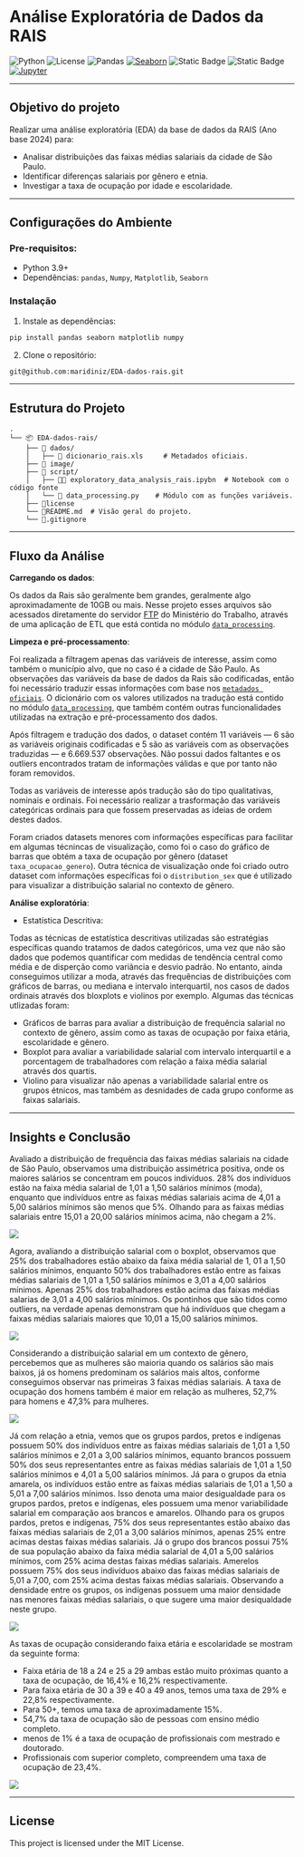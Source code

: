 # Análise Exploratória de Dados da RAIS

![Python](https://img.shields.io/badge/Python-3.7%20|%203.8%20|%203.9%20|%203.10-blue)
![License](https://img.shields.io/badge/License-MIT-green)
![Pandas](https://img.shields.io/badge/Pandas-2.0+-brightgreen)
[![Seaborn](https://img.shields.io/badge/Seaborn-0.12.2-blue?logo=seaborn&logoColor=white)](https://seaborn.pydata.org/)
![Static Badge](https://img.shields.io/badge/Numpy-1.26%2B-blue)
![Static Badge](https://img.shields.io/badge/matplotlib-13.9%2B-lightgreen)
[![Jupyter](https://img.shields.io/badge/Jupyter-F37626?logo=jupyter&logoColor=white)](https://jupyter.org)

---

## Objetivo do projeto

Realizar uma análise exploratória (EDA) da base de dados da RAIS (Ano base 2024) para:
- Analisar distribuições das faixas médias salariais da cidade de São Paulo.
- Identificar diferenças salariais por gênero e etnia.
- Investigar a taxa de ocupação por idade e escolaridade.

---

## Configurações do Ambiente

### Pre-requisitos:

- Python 3.9+
- Dependências: `pandas`, `Numpy`, `Matplotlib`, `Seaborn`

### Instalação

1. Instale as dependências:
```python
pip install pandas seaborn matplotlib numpy
```

2. Clone o repositório:
```bash
git@github.com:maridiniz/EDA-dados-rais.git
```

---

## Estrutura do Projeto

```
.
└── 📦 EDA-dados-rais/
    ├── 📂 dados/
    │   ├── 📄 dicionario_rais.xls     # Metadados oficiais.
    ├── 📂 image/
    ├── 📂 script/
    │   ├── 🐍📄 exploratory_data_analysis_rais.ipybn  # Notebook com o código fonte
    │   └── 📄 data_processing.py    # Módulo com as funções variáveis.
    ├── 📄license
    └── 📄README.md  # Visão geral do projeto.
    └── 📄.gitignore 

```

---

## Fluxo da Análise

**Carregando os dados**:

Os dados da Rais são geralmente bem grandes, geralmente algo aproximadamente de 10GB ou mais. Nesse projeto esses arquivos são acessados diretamente do servidor [FTP](ftp://ftp.mtps.gov.br/pdet/microdados/RAIS/2024/) do Ministério do Trabalho, através de uma aplicação de ETL que está contida no módulo [`data_processing`](/scripts/data_processing.py).

**Limpeza e pré-processamento**:

Foi realizada a filtragem apenas das variáveis de interesse, assim como também o município alvo, que no caso é a cidade de São Paulo. As observações das variáveis da base de dados da Rais são codificadas, então foi necessário traduzir essas informações com base nos [`metadados oficiais`](/dados/dicionario_rais.xls). O dicionário com os valores utilizados na tradução está contido no módulo [`data_processing`](/scripts/data_processing.py), que também contém outras funcionalidades utilizadas na extração e pré-processamento dos dados.

Após filtragem e tradução dos dados, o dataset contém 11 variáveis — 6 são as variáveis originais codificadas e 5 são as variáveis com as observações traduzidas — e 6.669.537 observações. Não possui dados faltantes e os outliers encontrados tratam de informações válidas e que por tanto não foram removidos. 

Todas as variáveis de interesse após tradução são do tipo qualitativas, nominais e ordinais. Foi necessário realizar a trasformação das variáveis categóricas ordinais para que fossem preservadas as ideias de ordem destes dados.

Foram criados datasets menores com informações específicas para facilitar em algumas técnincas de visualização, como foi o caso do gráfico de barras que obtém a taxa de ocupação por gênero (dataset `taxa_ocupacao_genero`). Outra técnica de visualização onde foi criado outro dataset com informações específicas foi o `distribution_sex` que é utilizado para visualizar a distribuição salarial no contexto de gênero.

**Análise exploratória**:

- Estatística Descritiva: 

Todas as técnicas de estatística descritivas utilizadas são estratégias específicas quando tratamos de dados categóricos, uma vez que não são dados que podemos quantificar com medidas de tendência central como média e de disperção como variância e desvio padrão. No entanto, ainda conseguimos utilizar a moda, através das frequências de distribuições com gráficos de barras, ou mediana e intervalo interquartil, nos casos de dados ordinais através dos bloxplots e violinos por exemplo. Algumas das técnicas utlizadas foram:

- Gráficos de barras para avaliar a distribuição de frequência salarial no contexto de gênero, assim como as taxas de ocupação por faixa  etária, escolaridade e gênero.
- Boxplot para avaliar a variabilidade salarial com intervalo interquartil e a porcentagem de trabalhadores com relação a faixa média salarial através dos quartis.
- Violino para visualizar não apenas a variabilidade salarial entre os grupos étnicos, mas também as desnidades de cada grupo conforme as faixas salariais.

---

## Insights e Conclusão

Avaliado a distribuição de frequência das faixas médias salariais na cidade de São Paulo, observamos uma distribuição assimétrica positiva, onde os maiores salários se concentram em poucos indivíduos. 28% dos indivíduos estão na faixa média salarial de 1,01 a 1,50 salários mínimos (moda), enquanto que indivíduos entre as faixas médias salariais acima de 4,01 a 5,00 salários mínimos são menos que 5%. Olhando para as faixas médias salariais entre 15,01 a 20,00 salários mínimos acima, não chegam a 2%.

![](/image/distribuicao_faixas_salariais.png)

Agora, avaliando a distribuição salarial com o boxplot, observamos que 25% dos trabalhadores estão abaixo da faixa média salarial de 1, 01 a 1,50 salários mínimos, enquanto 50% dos trabalhadores estão entre as faixas médias salariais de 1,01 a 1,50 salários mínimos e 3,01 a 4,00 salários mínimos. Apenas 25% dos trabalhadores estão acima das faixas médias salarias de 3,01 a 4,00 salários mínimos. Os pontinhos que são tidos como outliers, na verdade apenas demonstram que há indivíduos que chegam a faixas médias salariais maiores que 10,01 a 15,00 salários mínimos.

![](/image/boxplot_faixas_salariais.png)

Considerando a distribuição salarial em um contexto de gênero, percebemos que as mulheres são maioria quando os salários são mais baixos, já os homens predominam os salários mais altos, conforme conseguimos observar nas primeiras 3 faixas médias salariais. A taxa de ocupação dos homens também é maior em relação as mulheres, 52,7% para homens e 47,3% para mulheres.

![](/image/ocupacao_distribuicao_combined.png) 

Já com relação a etnia, vemos que os grupos pardos, pretos e indígenas possuem 50% dos indivíduos entre as faixas médias salariais de 1,01 a 1,50 salários mínimos e 2,01 a 3,00 salários mínimos, equanto brancos possuem 50% dos seus representantes entre as faixas médias salariais de 1,01 a 1,50 salários mínimos e 4,01 a 5,00 salários mínimos. Já para o grupos da etnia amarela, os indivíduos estão entre as faixas médias salariais de 1,01 a 1,50 a 5,01 a 7,00 salários mínimos. Isso denota uma maior desigualdade para os grupos pardos, pretos e indígenas, eles possuem uma menor variabilidade salarial em comparação aos brancos e amarelos. Olhando para os grupos pardos, pretos e indígenas, 75% dos seus representantes estão abaixo das faixas médias salariais de 2,01 a 3,00 salários mínimos, apenas 25% entre acimas destas faixas médias salariais. Já o grupo dos brancos possui 75% de sua população abaixo da faixa média salarial de 4,01 a 5,00 salários mínimos, com 25% acima destas faixas médias salariais. Amerelos possuem 75% dos seus indivíduos abaixo das faixas médias salariais de 5,01 a 7,00, com 25% acima destas faixas médias salariais. Observando a densidade entre os grupos, os indígenas possuem uma maior densidade nas menores faixas médias salariais, o que sugere uma maior desiqualdade neste grupo.

![](/image/violino_raca_cor.png)

As taxas de ocupação considerando faixa etária e escolaridade se mostram da seguinte forma:
- Faixa etária de 18 a 24 e 25 a 29 ambas estão muito próximas quanto a taxa de ocupação, de 16,4% e 16,2% respectivamente.
- Para faixa etária de 30 a 39 e 40 a 49 anos, temos uma taxa de 29% e 22,8% respectivamente.
- Para 50+, temos uma taxa de aproximadamente 15%.
- 54,7% da taxa de ocupação são de pessoas com ensino médio completo.
- menos de 1% é a taxa de ocupação de profissionais com mestrado e doutorado.
- Profissionais com superior completo, compreendem uma taxa de ocupação de 23,4%.

![](/image/ocupacao_idade_escolaridade.png)

---

## License

This project is licensed under the MIT License.
